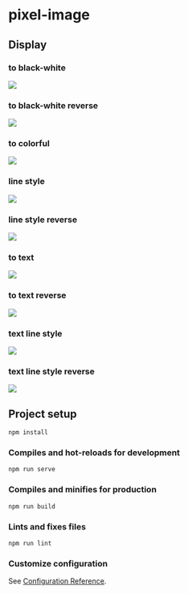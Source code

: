 # pixel-image

## Display  
### to black-white  
![](./imgs/bw.png)  
### to black-white reverse  
![](./imgs/bwr.png)  
### to colorful  
![](./imgs/color.png)  
### line style 
![](./imgs/line.png)  
### line style reverse
![](./imgs/liner.png)   
### to text  
![](./imgs/text.png)  
### to text reverse  
![](./imgs/textr.png)    
### text line style  
![](./imgs/textline.png)  
### text line style reverse
![](./imgs/textliner.png)  

## Project setup
```
npm install
```

### Compiles and hot-reloads for development
```
npm run serve
```

### Compiles and minifies for production
```
npm run build
```

### Lints and fixes files
```
npm run lint
```

### Customize configuration
See [Configuration Reference](https://cli.vuejs.org/config/).
